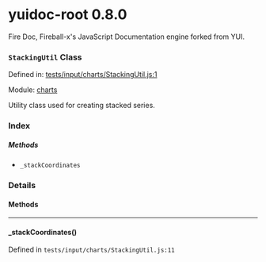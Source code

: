 
# yuidoc-root 0.8.0

Fire Doc, Fireball-x&#x27;s JavaScript Documentation engine forked from YUI.

### `StackingUtil` Class


Defined in: [tests/input/charts/StackingUtil.js:1](../files/tests/input/charts/StackingUtil.js.js)

Module: [charts](../modules/charts.md)




Utility class used for creating stacked series.

### Index



##### Methods


  - `_stackCoordinates`





### Details




<!-- Method Block -->
#### Methods



--------------------------
#### _stackCoordinates() 

Defined in `tests/input/charts/StackingUtil.js:11`



> 





